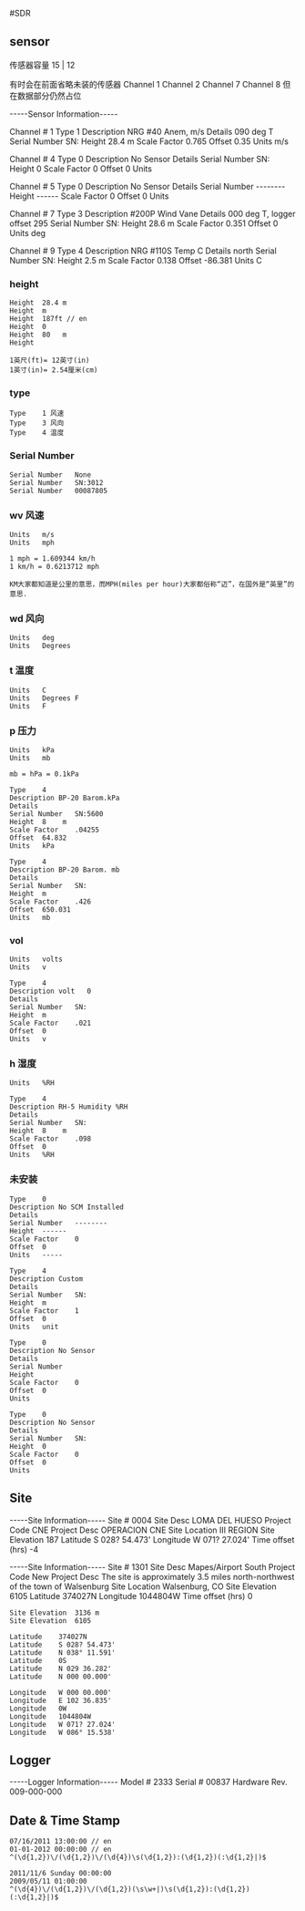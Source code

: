 #SDR

## sensor 

传感器容量 15 | 12 

有时会在前面省略未装的传感器
Channel 1
Channel 2
Channel 7
Channel 8
但在数据部分仍然占位

-----Sensor Information-----

Channel #	1
Type	1
Description	NRG #40 Anem, m/s
Details	090 deg T
Serial Number	SN:
Height	28.4 m
Scale Factor	0.765
Offset	0.35
Units	m/s

Channel #	4
Type	0
Description	No Sensor
Details
Serial Number	SN:
Height	0
Scale Factor	0
Offset	0
Units

Channel #	5
Type	0
Description	No Sensor
Details
Serial Number	--------
Height	------
Scale Factor	0
Offset	0
Units

Channel #	7
Type	3
Description	#200P Wind Vane
Details	000 deg T, logger offset 295
Serial Number	SN:
Height	28.6 m
Scale Factor	0.351
Offset	0
Units	deg

Channel #	9
Type	4
Description	NRG #110S Temp  C
Details	north
Serial Number	SN:
Height	2.5 m
Scale Factor	0.138
Offset	-86.381
Units	C

### height

	Height	28.4 m
	Height	m
	Height	187ft // en
	Height	0
	Height	80   m
	Height	

	1英尺(ft)= 12英寸(in)
	1英寸(in)= 2.54厘米(cm)

### type

	Type	1 风速
	Type	3 风向
	Type	4 温度

### Serial Number

	Serial Number	None
	Serial Number	SN:3012
	Serial Number	00087805

### wv 风速

	Units	m/s
	Units	mph

	1 mph = 1.609344 km/h 
	1 km/h = 0.6213712 mph 

	KM大家都知道是公里的意思，而MPH(miles per hour)大家都俗称“迈”，在国外是“英里”的意思. 

### wd 风向

	Units	deg
	Units	Degrees

### t 温度

	Units	C
	Units	Degrees F
	Units	F

### p 压力

	Units	kPa
	Units	mb
	
	mb = hPa = 0.1kPa

	Type	4
	Description	BP-20 Barom.kPa
	Details	
	Serial Number	SN:5600
	Height	8    m
	Scale Factor	.04255
	Offset	64.832
	Units	kPa

	Type	4
	Description	BP-20 Barom. mb
	Details	
	Serial Number	SN:
	Height	m
	Scale Factor	.426
	Offset	650.031
	Units	mb

### vol 

	Units	volts
	Units	v

	Type	4
	Description	volt   0
	Details	
	Serial Number	SN:
	Height	m
	Scale Factor	.021
	Offset	0
	Units	v

### h 湿度

	Units	%RH

	Type	4
	Description	RH-5 Humidity %RH
	Details	
	Serial Number	SN:
	Height	8    m
	Scale Factor	.098
	Offset	0
	Units	%RH

### 未安装

	Type	0
	Description	No SCM Installed
	Details	
	Serial Number	--------
	Height	------
	Scale Factor	0
	Offset	0
	Units	-----

	Type	4
	Description	Custom
	Details	
	Serial Number	SN:
	Height	m
	Scale Factor	1
	Offset	0
	Units	unit

	Type	0
	Description	No Sensor
	Details	
	Serial Number	
	Height	
	Scale Factor	0
	Offset	0
	Units	

	Type	0
	Description	No Sensor
	Details	
	Serial Number	SN:
	Height	0
	Scale Factor	0
	Offset	0
	Units	

## Site

-----Site Information-----
Site #	0004
Site Desc	LOMA DEL HUESO
Project Code	CNE
Project Desc	OPERACION CNE
Site Location	III REGION
Site Elevation	187
Latitude	S 028? 54.473'
Longitude	W 071? 27.024'
Time offset (hrs)	-4

-----Site Information-----
Site #	1301
Site Desc	Mapes/Airport South
Project Code	New
Project Desc	The site is approximately 3.5 miles north-northwest of the town of Walsenburg
Site Location	Walsenburg, CO
Site Elevation	6105
Latitude	374027N
Longitude	1044804W
Time offset (hrs)	0

	Site Elevation	3136 m
	Site Elevation	6105

	Latitude	374027N
	Latitude	S 028? 54.473'
	Latitude	N 038° 11.591'
	Latitude	0S
	Latitude	N 029 36.282'
	Latitude	N 000 00.000'

	Longitude	W 000 00.000'
	Longitude	E 102 36.835'
	Longitude	0W
	Longitude	1044804W
	Longitude	W 071? 27.024'
	Longitude	W 086° 15.538'

## Logger

-----Logger Information-----
Model #	2333
Serial #	00837
Hardware Rev.	009-000-000


## Date & Time Stamp

	07/16/2011 13:00:00 // en
	01-01-2012 00:00:00 // en
	^(\d{1,2})\/(\d{1,2})\/(\d{4})\s(\d{1,2}):(\d{1,2})(:\d{1,2}|)$

	2011/11/6 Sunday 00:00:00
	2009/05/11 01:00:00
	^(\d{4})\/(\d{1,2})\/(\d{1,2})(\s\w+|)\s(\d{1,2}):(\d{1,2})(:\d{1,2}|)$
	